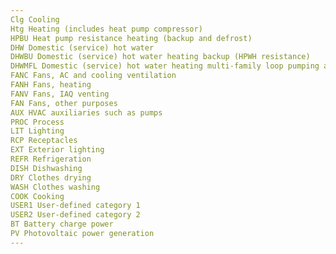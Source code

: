 ```yaml
---
Clg Cooling
Htg Heating (includes heat pump compressor)
HPBU Heat pump resistance heating (backup and defrost)
DHW Domestic (service) hot water
DHWBU Domestic (service) hot water heating backup (HPWH resistance)
DHWMFL Domestic (service) hot water heating multi-family loop pumping and loss makeup
FANC Fans, AC and cooling ventilation
FANH Fans, heating
FANV Fans, IAQ venting
FAN Fans, other purposes
AUX HVAC auxiliaries such as pumps
PROC Process
LIT Lighting
RCP Receptacles
EXT Exterior lighting
REFR Refrigeration
DISH Dishwashing
DRY Clothes drying
WASH Clothes washing
COOK Cooking
USER1 User-defined category 1
USER2 User-defined category 2
BT Battery charge power
PV Photovoltaic power generation
---
```

